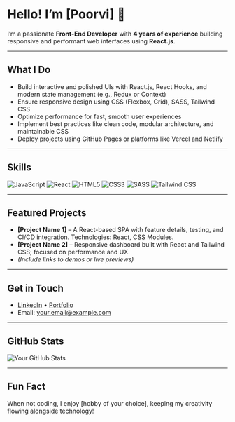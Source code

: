 # Hello! I’m [Poorvi] 👋

I’m a passionate **Front-End Developer** with **4 years of experience** building responsive and performant web interfaces using **React.js**.

---

##  What I Do
- Build interactive and polished UIs with React.js, React Hooks, and modern state management (e.g., Redux or Context)
- Ensure responsive design using CSS (Flexbox, Grid), SASS, Tailwind CSS
- Optimize performance for fast, smooth user experiences
- Implement best practices like clean code, modular architecture, and maintainable CSS
- Deploy projects using GitHub Pages or platforms like Vercel and Netlify

---

##  Skills
![JavaScript](https://img.shields.io/badge/-JavaScript-black?style=flat-square&logo=javascript)
![React](https://img.shields.io/badge/-React-black?style=flat-square&logo=react)
![HTML5](https://img.shields.io/badge/-HTML5-black?style=flat-square&logo=html5)
![CSS3](https://img.shields.io/badge/-CSS3-black?style=flat-square&logo=css3)
![SASS](https://img.shields.io/badge/-SASS-black?style=flat-square&logo=sass)
![Tailwind CSS](https://img.shields.io/badge/-Tailwind%20CSS-black?style=flat-square&logo=tailwind-css)

---

##  Featured Projects
- **[Project Name 1]** – A React-based SPA with feature details, testing, and CI/CD integration. Technologies: React, CSS Modules.
- **[Project Name 2]** – Responsive dashboard built with React and Tailwind CSS; focused on performance and UX.
- *(Include links to demos or live previews)*

---

##  Get in Touch
- [LinkedIn](https://linkedin.com/in/your-linkedin) • [Portfolio](https://yourportfolio.com)  
- Email: your.email@example.com  

---

##  GitHub Stats
![Your GitHub Stats](https://github-readme-stats.vercel.app/api?username=your-username&show_icons=true&theme=radical)

---

##  Fun Fact
When not coding, I enjoy [hobby of your choice], keeping my creativity flowing alongside technology!

